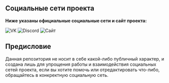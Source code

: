 ## Социальные сети проекта

**Ниже указаны официальные социальные сети и сайт проекта:**

![VK](https://img.shields.io/badge/VK-%D0%A1%D0%BE%D0%BE%D0%B1%D1%89%D0%B5%D1%81%D1%82%D0%B2%D0%BE-blue?url=https://vk.com/avandelta&style=for-the-badge&logo=vk)
![Discord](https://img.shields.io/discord/668589564863971358?color=lightgrey&label=Discord&logo=discord&url=https://discord.gg/RAZ7f7x&style=for-the-badge)
![Сайт](https://img.shields.io/badge/Delta-%D0%A1%D0%B0%D0%B9%D1%82-red?style=for-the-badge&logo=website&url=https://deltamine.ru)

## Предисловие

Данная репозитория не носит в себе какой-либо публичный характер, и создана лишь для упрощения работы и взаимодействия социальных сетей проекта, если вы хотите помочь или отредактировать что-либо, обращайтесь в конкректную социальную сеть.